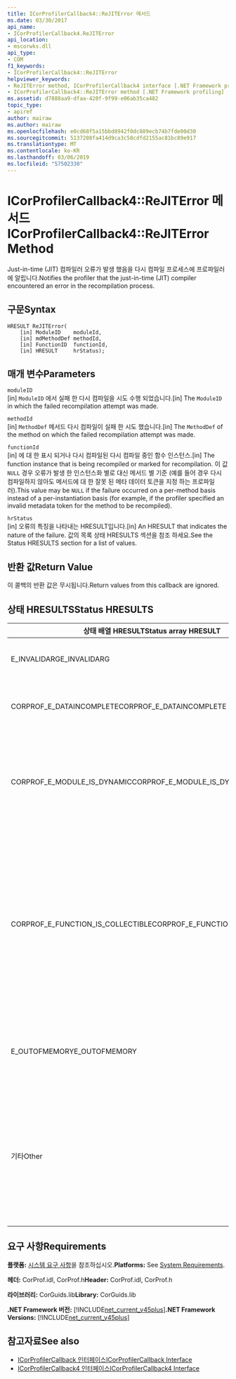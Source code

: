 ```yaml
---
title: ICorProfilerCallback4::ReJITError 메서드
ms.date: 03/30/2017
api_name:
- ICorProfilerCallback4.ReJITError
api_location:
- mscorwks.dll
api_type:
- COM
f1_keywords:
- ICorProfilerCallback4::ReJITError
helpviewer_keywords:
- ReJITError method, ICorProfilerCallback4 interface [.NET Framework profiling]
- ICorProfilerCallback4::ReJITError method [.NET Framework profiling]
ms.assetid: d7888aa9-dfaa-420f-9f99-e06ab35ca482
topic_type:
- apiref
author: mairaw
ms.author: mairaw
ms.openlocfilehash: e0cd68f5a15bbd8942f0dc889ecb74b7fde00d30
ms.sourcegitcommit: 5137208fa414d9ca3c58cdfd2155ac81bc89e917
ms.translationtype: MT
ms.contentlocale: ko-KR
ms.lasthandoff: 03/06/2019
ms.locfileid: "57502330"
---
```

# <a name="icorprofilercallback4rejiterror-method"></a><span data-ttu-id="b977e-102">ICorProfilerCallback4::ReJITError 메서드</span><span class="sxs-lookup"><span data-stu-id="b977e-102">ICorProfilerCallback4::ReJITError Method</span></span>
<span data-ttu-id="b977e-103">Just-in-time (JIT) 컴파일러 오류가 발생 했음을 다시 컴파일 프로세스에 프로파일러에 알립니다.</span><span class="sxs-lookup"><span data-stu-id="b977e-103">Notifies the profiler that the just-in-time (JIT) compiler encountered an error in the recompilation process.</span></span>  
  
## <a name="syntax"></a><span data-ttu-id="b977e-104">구문</span><span class="sxs-lookup"><span data-stu-id="b977e-104">Syntax</span></span>  
  
```  
HRESULT ReJITError(  
    [in] ModuleID    moduleId,  
    [in] mdMethodDef methodId,  
    [in] FunctionID  functionId,  
    [in] HRESULT     hrStatus);  
```  
  
## <a name="parameters"></a><span data-ttu-id="b977e-105">매개 변수</span><span class="sxs-lookup"><span data-stu-id="b977e-105">Parameters</span></span>  
 `moduleID`  
 <span data-ttu-id="b977e-106">[in] `ModuleID` 에서 실패 한 다시 컴파일을 시도 수행 되었습니다.</span><span class="sxs-lookup"><span data-stu-id="b977e-106">[in] The `ModuleID` in which the failed recompilation attempt was made.</span></span>  
  
 `methodId`  
 <span data-ttu-id="b977e-107">[in] `MethodDef` 메서드 다시 컴파일이 실패 한 시도 했습니다.</span><span class="sxs-lookup"><span data-stu-id="b977e-107">[in] The `MethodDef` of the method on which the failed recompilation attempt was made.</span></span>  
  
 `functionId`  
 <span data-ttu-id="b977e-108">[in] 에 대 한 표시 되거나 다시 컴파일된 다시 컴파일 중인 함수 인스턴스.</span><span class="sxs-lookup"><span data-stu-id="b977e-108">[in] The function instance that is being recompiled or marked for recompilation.</span></span> <span data-ttu-id="b977e-109">이 값 `NULL` 경우 오류가 발생 한 인스턴스화 별로 대신 메서드 별 기준 (예를 들어 경우 다시 컴파일하지 않아도 메서드에 대 한 잘못 된 메타 데이터 토큰을 지정 하는 프로파일러).</span><span class="sxs-lookup"><span data-stu-id="b977e-109">This value may be `NULL` if the failure occurred on a per-method basis instead of a per-instantiation basis (for example, if the profiler specified an invalid metadata token for the method to be recompiled).</span></span>  
  
 `hrStatus`  
 <span data-ttu-id="b977e-110">[in] 오류의 특징을 나타내는 HRESULT입니다.</span><span class="sxs-lookup"><span data-stu-id="b977e-110">[in] An HRESULT that indicates the nature of the failure.</span></span> <span data-ttu-id="b977e-111">값의 목록 상태 HRESULTS 섹션을 참조 하세요.</span><span class="sxs-lookup"><span data-stu-id="b977e-111">See the Status HRESULTS section for a list of values.</span></span>  
  
## <a name="return-value"></a><span data-ttu-id="b977e-112">반환 값</span><span class="sxs-lookup"><span data-stu-id="b977e-112">Return Value</span></span>  
 <span data-ttu-id="b977e-113">이 콜백의 반환 값은 무시됩니다.</span><span class="sxs-lookup"><span data-stu-id="b977e-113">Return values from this callback are ignored.</span></span>  
  
## <a name="status-hresults"></a><span data-ttu-id="b977e-114">상태 HRESULTS</span><span class="sxs-lookup"><span data-stu-id="b977e-114">Status HRESULTS</span></span>  
  
|<span data-ttu-id="b977e-115">상태 배열 HRESULT</span><span class="sxs-lookup"><span data-stu-id="b977e-115">Status array HRESULT</span></span>|<span data-ttu-id="b977e-116">설명</span><span class="sxs-lookup"><span data-stu-id="b977e-116">Description</span></span>|  
|--------------------------|-----------------|  
|<span data-ttu-id="b977e-117">E_INVALIDARG</span><span class="sxs-lookup"><span data-stu-id="b977e-117">E_INVALIDARG</span></span>|<span data-ttu-id="b977e-118">합니다 `moduleID` 나 `methodDef` 토큰이 `NULL`합니다.</span><span class="sxs-lookup"><span data-stu-id="b977e-118">The `moduleID` or `methodDef` token is `NULL`.</span></span>|  
|<span data-ttu-id="b977e-119">CORPROF_E_DATAINCOMPLETE</span><span class="sxs-lookup"><span data-stu-id="b977e-119">CORPROF_E_DATAINCOMPLETE</span></span>|<span data-ttu-id="b977e-120">모듈은 아직 완전히 로드되지 않았거나 언로드되는 중입니다.</span><span class="sxs-lookup"><span data-stu-id="b977e-120">The module is not fully loaded yet, or it is in the process of being unloaded.</span></span>|  
|<span data-ttu-id="b977e-121">CORPROF_E_MODULE_IS_DYNAMIC</span><span class="sxs-lookup"><span data-stu-id="b977e-121">CORPROF_E_MODULE_IS_DYNAMIC</span></span>|<span data-ttu-id="b977e-122">지정된 된 모듈을 동적으로 생성 되었습니다 (예를 들어 여 `Reflection.Emit`),이 메서드에서 하므로 지원 되지 않습니다.</span><span class="sxs-lookup"><span data-stu-id="b977e-122">The specified module was dynamically generated (for example, by `Reflection.Emit`), and is thus not supported by this method.</span></span>|  
|<span data-ttu-id="b977e-123">CORPROF_E_FUNCTION_IS_COLLECTIBLE</span><span class="sxs-lookup"><span data-stu-id="b977e-123">CORPROF_E_FUNCTION_IS_COLLECTIBLE</span></span>|<span data-ttu-id="b977e-124">메서드는 수집 가능한 어셈블리에 인스턴스화되고 따라서 수 없으면 다시 컴파일되지 않아도 됩니다.</span><span class="sxs-lookup"><span data-stu-id="b977e-124">The method is instantiated into a collectible assembly, and is therefore not able to be recompiled.</span></span> <span data-ttu-id="b977e-125">형식 및 비 리플렉션 컨텍스트에 정의 된 함수 (예를 들어 `List<MyCollectibleStruct>`) 수집 가능한 어셈블리를 인스턴스화할 수 있습니다.</span><span class="sxs-lookup"><span data-stu-id="b977e-125">Note that types and functions defined in a non-reflection context (for example, `List<MyCollectibleStruct>`) can be instantiated into a collectible assembly.</span></span>|  
|<span data-ttu-id="b977e-126">E_OUTOFMEMORY</span><span class="sxs-lookup"><span data-stu-id="b977e-126">E_OUTOFMEMORY</span></span>|<span data-ttu-id="b977e-127">CLR은 JIT 다시 컴파일을 위해 지정된 된 메서드를 표시 하는 동안 메모리가 부족 합니다.</span><span class="sxs-lookup"><span data-stu-id="b977e-127">The CLR ran out of memory while trying to mark the specified method for JIT recompilation.</span></span>|  
|<span data-ttu-id="b977e-128">기타</span><span class="sxs-lookup"><span data-stu-id="b977e-128">Other</span></span>|<span data-ttu-id="b977e-129">운영 체제가 CLR의 제어 범위를 벗어난 오류를 반환했습니다.</span><span class="sxs-lookup"><span data-stu-id="b977e-129">The operating system returned a failure outside the control of the CLR.</span></span> <span data-ttu-id="b977e-130">예를 들어 메모리 페이지의 액세스 보호를 변경 하려는 시스템 호출이 실패 하면 운영 체제 오류가 표시 됩니다.</span><span class="sxs-lookup"><span data-stu-id="b977e-130">For example, if a system call to change the access protection of a page of memory fails, the operating system error is displayed.</span></span>|  
  
## <a name="requirements"></a><span data-ttu-id="b977e-131">요구 사항</span><span class="sxs-lookup"><span data-stu-id="b977e-131">Requirements</span></span>  
 <span data-ttu-id="b977e-132">**플랫폼:** [시스템 요구 사항](../../../../docs/framework/get-started/system-requirements.md)을 참조하십시오.</span><span class="sxs-lookup"><span data-stu-id="b977e-132">**Platforms:** See [System Requirements](../../../../docs/framework/get-started/system-requirements.md).</span></span>  
  
 <span data-ttu-id="b977e-133">**헤더:** CorProf.idl, CorProf.h</span><span class="sxs-lookup"><span data-stu-id="b977e-133">**Header:** CorProf.idl, CorProf.h</span></span>  
  
 <span data-ttu-id="b977e-134">**라이브러리:** CorGuids.lib</span><span class="sxs-lookup"><span data-stu-id="b977e-134">**Library:** CorGuids.lib</span></span>  
  
 <span data-ttu-id="b977e-135">**.NET Framework 버전:** [!INCLUDE[net_current_v45plus](../../../../includes/net-current-v45plus-md.md)]</span><span class="sxs-lookup"><span data-stu-id="b977e-135">**.NET Framework Versions:** [!INCLUDE[net_current_v45plus](../../../../includes/net-current-v45plus-md.md)]</span></span>  
  
## <a name="see-also"></a><span data-ttu-id="b977e-136">참고자료</span><span class="sxs-lookup"><span data-stu-id="b977e-136">See also</span></span>
- [<span data-ttu-id="b977e-137">ICorProfilerCallback 인터페이스</span><span class="sxs-lookup"><span data-stu-id="b977e-137">ICorProfilerCallback Interface</span></span>](../../../../docs/framework/unmanaged-api/profiling/icorprofilercallback-interface.md)
- [<span data-ttu-id="b977e-138">ICorProfilerCallback4 인터페이스</span><span class="sxs-lookup"><span data-stu-id="b977e-138">ICorProfilerCallback4 Interface</span></span>](../../../../docs/framework/unmanaged-api/profiling/icorprofilercallback4-interface.md)
